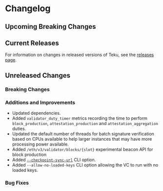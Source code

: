 
# Changelog

## Upcoming Breaking Changes

## Current Releases

For information on changes in released versions of Teku, see
the [releases page](https://github.com/Consensys/teku/releases).

## Unreleased Changes

### Breaking Changes

### Additions and Improvements
 - Updated dependencies.
 - Added `validator_duty_timer` metrics recording the time to perform `block_production`, `attestation_production` and `attestation_aggregation` duties.
 - Updated the default number of threads for batch signature verification based on CPUs available to help larger instances that may have more processing power available.
 - Added `/eth/v3/validator/blocks/{slot}` experimental beacon API for block production
 - Added [`--checkpoint-sync-url`](https://docs.teku.consensys.net/reference/cli#checkpoint-sync-url) CLI option.
 - Added `--allow-no-loaded-keys` CLI option allowing the VC to run with no loaded keys.

### Bug Fixes
